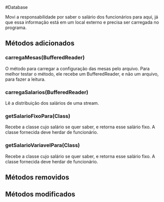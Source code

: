 #Database

Movi a responsabilidade por saber o salário dos funcionários para aqui, já que essa informação está em um local externo e precisa ser carregada no programa.

## Métodos adicionados
### carregaMesas(BufferedReader)

O método para carregar a configuração das mesas pelo arquivo. Para melhor testar o método, ele recebe um BufferedReader, e não um arquivo, para fazer a leitura.

### carregaSalarios(BufferedReader)

Lê a distribuição dos salários de uma stream. 

### getSalarioFixoPara(Class<Funcionario>)

Recebe a classe cujo salário se quer saber, e retorna esse salário fixo. A classe fornecida deve herdar de funcionário.

### getSalarioVariavelPara(Class<Funcionario>)

Recebe a classe cujo salário se quer saber, e retorna esse salário fixo. A classe fornecida deve herdar de funcionário.

## Métodos removidos

## Métodos modificados